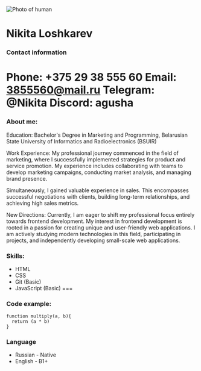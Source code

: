 ![Photo of human](https://cdnn21.img.ria.ru/images/92455/99/924559904_145:0:2422:1708_1920x0_80_0_0_6926c90cf66d8e4dca9bcad638e7099b.jpg "My photo")
# Nikita Loshkarev

### Contact information
**Phone:** +375 29 38 555 60
**Email:** 3855560@mail.ru
**Telegram:** @Nikita
**Discord:** agusha
===
### **About me:**
Education:
Bachelor's Degree in Marketing and Programming, Belarusian State University of Informatics and Radioelectronics (BSUIR)

Work Experience:
My professional journey commenced in the field of marketing, where I successfully implemented strategies for product and service promotion. My experience includes collaborating with teams to develop marketing campaigns, conducting market analysis, and managing brand presence.

Simultaneously, I gained valuable experience in sales. This encompasses successful negotiations with clients, building long-term relationships, and achieving high sales metrics.

New Directions:
Currently, I am eager to shift my professional focus entirely towards frontend development. My interest in frontend development is rooted in a passion for creating unique and user-friendly web applications. I am actively studying modern technologies in this field, participating in projects, and independently developing small-scale web applications.

### Skills:
* HTML
* CSS
* Git (Basic)
* JavaScript (Basic)
===

### Code example:
```
function multiply(a, b){
  return (a * b)
}
```

### Language
* Russian - Native
* English - B1+